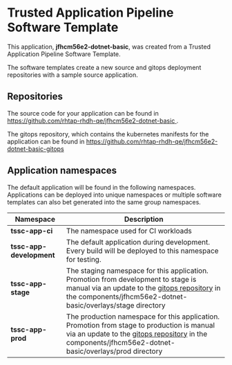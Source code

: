 # Trusted Application Pipeline Software Template

This application, **jfhcm56e2-dotnet-basic**, was created from a Trusted Application Pipeline Software Template.

The software templates create a new source and gitops deployment repositories with a sample source application. 

## Repositories

The source code for your application can be found in [https://github.com/rhtap-rhdh-qe/jfhcm56e2-dotnet-basic ](https://github.com/rhtap-rhdh-qe/jfhcm56e2-dotnet-basic ).
 
The gitops repository, which contains the kubernetes manifests for the application can be found in 
[https://github.com/rhtap-rhdh-qe/jfhcm56e2-dotnet-basic-gitops ](https://github.com/rhtap-rhdh-qe/jfhcm56e2-dotnet-basic-gitops ) 

## Application namespaces 

The default application will be found in the following namespaces. Applications can be deployed into unique namespaces or multiple software templates can also bet generated into the same group namespaces.  

|  Namespace   |  Description   |  
| -------- | -------- |
| **tssc-app-ci** | The namespace used for CI workloads |
| **tssc-app-development** | The default application during development. Every build will be deployed to this namespace for testing. |
| **tssc-app-stage** | The staging namespace for this application. Promotion from development to stage is manual via an update to the [gitops repository](https://github.com/rhtap-rhdh-qe/jfhcm56e2-dotnet-basic-gitops ) in the components/jfhcm56e2-dotnet-basic/overlays/stage directory |
| **tssc-app-prod** | The production namespace for this application. Promotion from stage to production is manual via an update to the [gitops repository](https://github.com/rhtap-rhdh-qe/jfhcm56e2-dotnet-basic-gitops ) in the components/jfhcm56e2-dotnet-basic/overlays/prod directory |